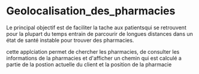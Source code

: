 # Geolocalisation_des_pharmacies

Le principal objectif est de faciliter la tache aux patientsqui se retrouvent pour la plupart du temps entrain de parcourir de longues distances dans un état de santé instable pour trouver des pharmacies.

cette applciation permet de chercher les pharmacies, de consulter les informations de la pharmacies et d'afficher un chemin qui est calculé a partie de la postion actuelle du client et la position de la pharmacie
